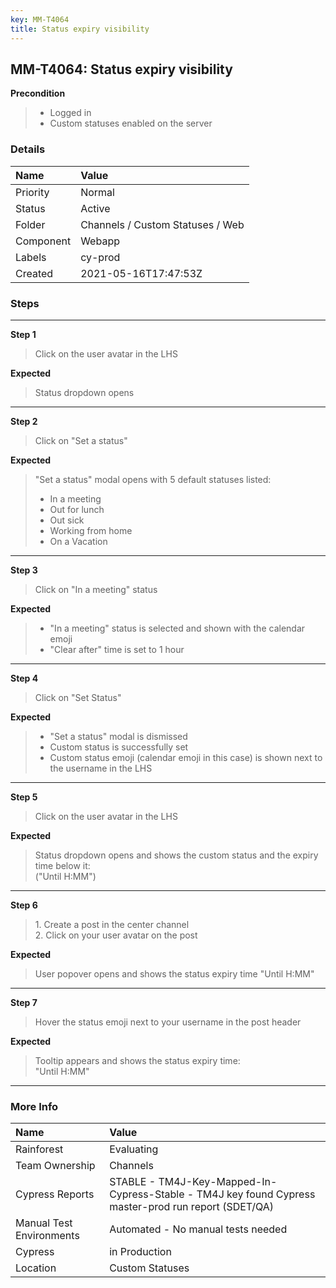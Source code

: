 ```yaml
---
key: MM-T4064
title: Status expiry visibility
---
```


## MM-T4064: Status expiry visibility

**Precondition**

> <article><ul><li>Logged in</li><li>Custom statuses enabled on the server</li></ul></article>

### Details

| Name      | Value                            |
| :-------- | :------------------------------- |
| Priority  | Normal                           |
| Status    | Active                           |
| Folder    | Channels / Custom Statuses / Web |
| Component | Webapp                           |
| Labels    | cy-prod                          |
| Created   | 2021-05-16T17:47:53Z             |

### Steps

<hr/>

**Step 1**

> <article>Click on the user avatar in the LHS</article>

**Expected**

> <article>Status dropdown opens</article>

<hr/>

**Step 2**

> <article>Click on "Set a status"</article>

**Expected**

> <article>"Set a status" modal opens with 5 default statuses listed:<ul><li>In a meeting</li><li>Out for lunch</li><li>Out sick</li><li>Working from home</li><li>On a Vacation</li></ul></article>

<hr/>

**Step 3**

> <article>Click on "In a meeting" status</article>

**Expected**

> <article><ul><li>"In a meeting" status is selected and shown with the calendar emoji</li><li>"Clear after" time is set to 1 hour</li></ul></article>

<hr/>

**Step 4**

> <article>Click on "Set Status"</article>

**Expected**

> <article><ul><li>"Set a status" modal is dismissed</li><li>Custom status is successfully set</li><li>Custom status emoji (calendar emoji in this case) is shown next to the username in the LHS</li></ul></article>

<hr/>

**Step 5**

> <article>Click on the user avatar in the LHS</article>

**Expected**

> <article>Status dropdown opens and shows the custom status and the expiry time below it:<br>("Until H:MM")</article>

<hr/>

**Step 6**

> <article>1. Create a post in the center channel<br>2. Click on your user avatar on the post</article>

**Expected**

> <article>User popover opens and shows the status expiry time "Until H:MM"</article>

<hr/>

**Step 7**

> <article>Hover the status emoji next to your username in the post header</article>

**Expected**

> <article>Tooltip appears and shows the status expiry time:<br>"Until H:MM"</article>

<hr/>

### More Info

| Name                     | Value                                                                                                |
| :----------------------- | :--------------------------------------------------------------------------------------------------- |
| Rainforest               | Evaluating                                                                                           |
| Team Ownership           | Channels                                                                                             |
| Cypress Reports          | STABLE - TM4J-Key-Mapped-In-Cypress-Stable - TM4J key found Cypress master-prod run report (SDET/QA) |
| Manual Test Environments | Automated - No manual tests needed                                                                   |
| Cypress                  | in Production                                                                                        |
| Location                 | Custom Statuses                                                                                      |

